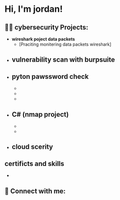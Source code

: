 <h1>Hi, I'm jordan! 

<h2>👨‍💻 cybersecurity Projects:</h2>

- <b>wireshark poject data packets </b>
  - [Praciting monitering data packets wireshark]
- <b>vulnerability scan with burpsuite</b>
  - 
- <b>pyton pawssword check</b>
  - 
  - 
  - 
  - 
- <b>C# (nmap project)</b>
  - 
  - 
  - 
- <b>cloud scerity </b>
  - 

<h2>certificts and skills</h2>

- 

<h2> 🤳 Connect with me:</h2>

[twitter]:
[linkedin]: 

<!--
